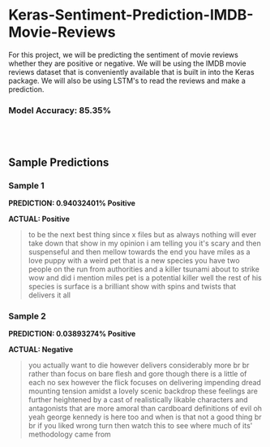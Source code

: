 # Keras-Sentiment-Prediction-IMDB-Movie-Reviews

 For this project, we will be predicting the sentiment of movie reviews whether they are positive or negative. We will be using the IMDB movie reviews dataset that is conveniently available that is built in into the Keras package. We will also be using LSTM's to read the reviews and make a prediction. 
 
 
### Model Accuracy: 85.35%
<br>
<br>

## Sample Predictions


### Sample 1

**PREDICTION: 0.94032401% Positive**

**ACTUAL: Positive**
>to be the next best thing since x files but as always nothing will ever take down that show in my opinion i am telling you it's scary and then suspenseful and then mellow towards the end you have miles as a love puppy with a weird pet that is a new species you have two people on the run from authorities and a killer tsunami about to strike wow and did i mention miles pet is a potential killer well the rest of his species is surface is a brilliant show with spins and twists that delivers it all



### Sample 2

**PREDICTION: 0.03893274% Positive**

**ACTUAL: Negative**

>you actually want to die however delivers considerably more br br rather than focus on bare flesh and gore though there is a little of each no sex however the flick focuses on delivering impending dread mounting tension amidst a lovely scenic backdrop these feelings are further heightened by a cast of realistically likable characters and antagonists that are more amoral than cardboard definitions of evil oh yeah george kennedy is here too and when is that not a good thing br br if you liked wrong turn then watch this to see where much of its' methodology came from


